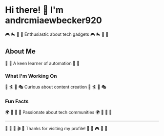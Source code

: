 # Hi there! 👋 I'm andrcmiaewbecker920

🎮 🛼 🏒 🥊 Enthusiastic about tech gadgets 🎮 🛼 🏒 🥊

## About Me
🏑 🌟 A keen learner of automation 🏑 🌟

### What I'm Working On
🎨 🏄 🚵 🎭 Curious about content creation 🎨 🏄 🚵 🎭

### Fun Facts
🌍 🏸 🎳 🎰 Passionate about tech communities 🌍 🏸 🎳 🎰

---
🏑 🎽 🏓 🎬 🚣 Thanks for visiting my profile! 🚣 🏸 🎮 🚀 🚴
